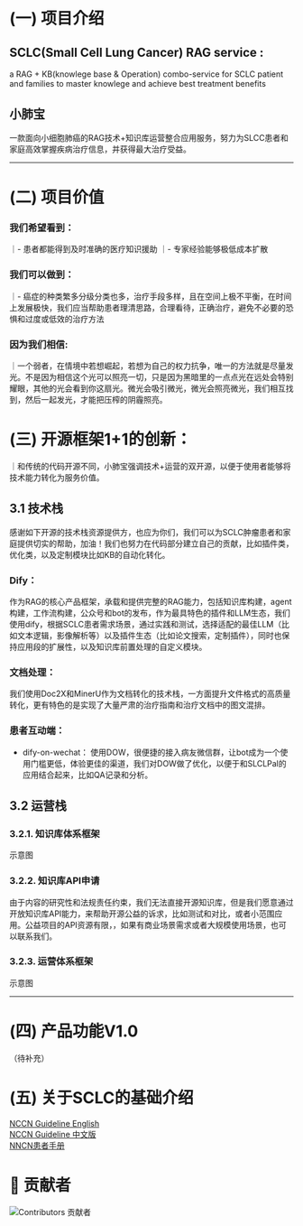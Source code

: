 # (一)  项目介绍
## SCLC(Small Cell Lung Cancer) RAG service : 
a RAG + KB(knowlege base & Operation) combo-service for SCLC patient and families to master knowlege and achieve best treatment benefits
## 小肺宝
一款面向小细胞肺癌的RAG技术+知识库运营整合应用服务，努力为SLCC患者和家庭高效掌握疾病治疗信息，并获得最大治疗受益。

--- 

# (二)  项目价值
### 我们希望看到：
｜- 患者都能得到及时准确的医疗知识援助
｜- 专家经验能够极低成本扩散

### 我们可以做到：
｜- 癌症的种类繁多分级分类也多，治疗手段多样，且在空间上极不平衡，在时间上发展极快，我们应当帮助患者理清思路，合理看待，正确治疗，避免不必要的恐惧和过度或低效的治疗方法

### 因为我们相信:
｜一个弱者，在情境中若想崛起，若想为自己的权力抗争，唯一的方法就是尽量发光。不是因为相信这个光可以照亮一切，只是因为黑暗里的一点点光在远处会特别耀眼，其他的光会看到你这扇光。微光会吸引微光，微光会照亮微光，我们相互找到，然后一起发光，才能把压榨的阴霾照亮。

# (三)  开源框架1+1的创新：
｜和传统的代码开源不同，小肺宝强调技术+运营的双开源，以便于使用者能够将技术能力转化为服务价值。

## 3.1 技术栈
感谢如下开源的技术栈资源提供方，也应为你们，我们可以为SCLC肿瘤患者和家庭提供切实的帮助，加油！我们也努力在代码部分建立自己的贡献，比如插件类，优化类，以及定制模块比如KB的自动化转化。

### Dify：
作为RAG的核心产品框架，承载和提供完整的RAG能力，包括知识库构建，agent构建，工作流构建，公众号和bot的发布，作为最具特色的插件和LLM生态，我们使用dify，根据SCLC患者需求场景，通过实践和测试，选择适配的最佳LLM（比如文本逻辑，影像解析等）以及插件生态（比如论文搜索，定制插件），同时也保持应用段的扩展性，以及知识库前置处理的自定义模块。

### 文档处理：
我们使用Doc2X和MinerU作为文档转化的技术栈，一方面提升文件格式的高质量转化，更有特色的是实现了大量严肃的治疗指南和治疗文档中的图文混排。

### 患者互动端： 
 - dify-on-wechat： 使用DOW，很便捷的接入病友微信群，让bot成为一个使用门槛更低，体验更佳的渠道，我们对DOW做了优化，以便于和SLCLPal的应用结合起来，比如QA记录和分析。

## 3.2 运营栈 
### 3.2.1. 知识库体系框架
示意图

### 3.2.2. 知识库API申请
由于内容的研究性和法规责任约束，我们无法直接开源知识库，但是我们愿意通过开放知识库API能力，来帮助开源公益的诉求，比如测试和对比，或者小范围应用。公益项目的API资源有限，，如果有商业场景需求或者大规模使用场景，也可以联系我们。

### 3.2.3. 运营体系框架
示意图

---
# (四) 产品功能V1.0
（待补充）


# (五) 关于SCLC的基础介绍 
[NCCN Guideline English](https://www.nccn.org/professionals/physician_gls/pdf/sclc.pdf)<br>
[NCCN Guideline 中文版](https://www.nccn.org/professionals/physician_gls/pdf/sclc-chinese.pdf)<br>
[NNCN患者手册](https://www.nccn.org/patients/guidelines/content/PDF/SCLC-patient-guideline.pdf)<br>

# 🌟 贡献者
![Contributors 贡献者](https://contrib.rocks/image?repo=PancrePal-xiaoyibao/PancrePal-xiaoyibao&Max=1000")

